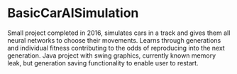 # BasicCarAISimulation
Small project completed in 2016, simulates cars in a track and gives them all neural networks to choose their movements. Learns through generations and individual fitness contributing to the odds of reproducing into the next generation. Java project with swing graphics, currently known memory leak, but generation saving functionality to enable user to restart.
